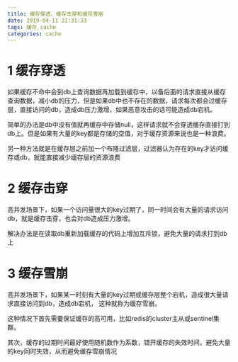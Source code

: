 ```yaml
---
title: 缓存穿透、缓存击穿和缓存雪崩
date: 2019-04-11 22:31:33
tags: 缓存 cache
categories: cache
---
```


# 1 缓存穿透

如果缓存不命中会到db上查询数据再加载到缓存中，以备后面的请求直接从缓存查询数据，减小db的压力，但是如果db中也不存在的数据，请求每次都会过缓存层，直接访问的db，造成db压力激增，如果恶意攻击的话可能造成db宕机。
    
简单的办法是db中没有值就再缓存中存储null，这样请求就不会穿透缓存直接打到db上。但是如果有大量的key都是存储的空值，对于缓存资源来说也是一种浪费。
    
另一种方法就是在缓存层之前加一个布隆过滤层，过滤器认为存在的key才访问缓存或db，就能直接减少缓存层的资源浪费

# 2 缓存击穿

高并发场景下，如果一个访问量很大的key过期了，同一时间会有大量的请求访问db，就是缓存击穿，也会对db造成压力激增。
    
解决办法是在读取db重新加载缓存的代码上增加互斥锁，避免大量的请求打到db上

# 3 缓存雪崩

高并发场景下，如果某一时刻有大量的key过期或缓存层整个宕机，造成很大量请求直接访问到db，造成db宕机，  这种就称为缓存雪崩。
    
这种情况下首先需要保证缓存的高可用，比如redis的cluster主从或sentinel集群。
    
其次，缓存的过期时间最好使用随机数作为系数，错开缓存的失效时间，避免大量的key同时失效，从而避免缓存雪崩情况

